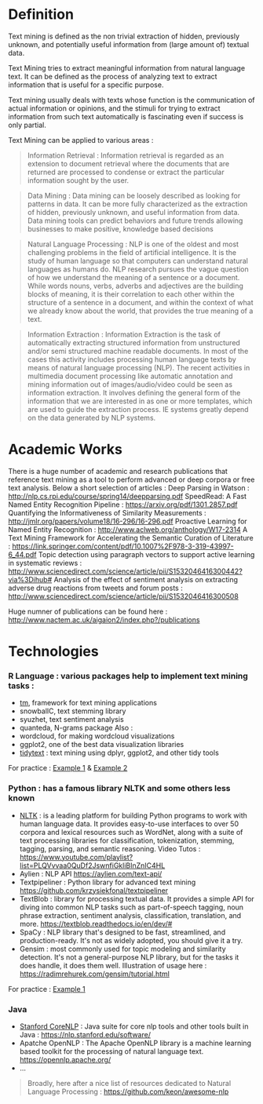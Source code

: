 # Definition
Text mining is defined as the non trivial extraction of hidden, previously unknown, and potentially useful information from (large amount of) textual data.

Text Mining tries to extract meaningful information from natural language text. It can be defined as the process of analyzing text to extract information that is 
useful for a specific purpose. 

Text mining usually deals with texts whose function is the communication of actual information or opinions, and the stimuli for trying to extract information 
from such text automatically is fascinating even if success is only partial.

Text Mining can be applied to various areas : 

> Information Retrieval : Information retrieval is regarded as an extension to document retrieval where the documents that are returned are processed to condense or extract the particular information sought by the user.

> Data Mining : Data mining can be loosely described as looking for patterns in data. It can be more fully characterized as the extraction of hidden, previously unknown, and useful information from data. Data  mining tools can predict behaviors and future trends allowing businesses to make positive, knowledge based  decisions

> Natural Language Processing : NLP is one of the oldest and most challenging problems in the field of artificial intelligence. It is the study of human language so that computers can understand natural languages as humans do. NLP research pursues the vague question of how we understand the meaning of a sentence or a document.  
While words nouns, verbs, adverbs and adjectives are the building blocks of meaning, it is their correlation to each other within  the structure of a sentence in a document, and within the context of what we already know about the world, that provides the true meaning of a text.

> Information Extraction : Information Extraction is the task of automatically extracting structured information from unstructured and/or semi structured machine readable documents. In most of the cases this activity includes processing human language texts by means of natural language processing (NLP). The recent activities in multimedia document processing like automatic annotation and mining information out of images/audio/video could be seen as information extraction. It involves defining the general form of the information that we are interested in as one or more templates, which are used to guide the extraction process. IE systems greatly depend on the data generated by NLP systems.

# Academic Works
There is a huge number of academic and research publications that reference text mining as a tool to perform advanced or deep corpora or free text analysis. 
Below a short selection of articles :
Deep Parsing in Watson : http://nlp.cs.rpi.edu/course/spring14/deepparsing.pdf
SpeedRead: A Fast Named Entity Recognition Pipeline : https://arxiv.org/pdf/1301.2857.pdf
Quantifying the Informativeness of Similarity Measurements : http://jmlr.org/papers/volume18/16-296/16-296.pdf
Proactive Learning for Named Entity Recognition : http://www.aclweb.org/anthology/W17-2314
A Text Mining Framework for Accelerating the Semantic Curation of Literature : https://link.springer.com/content/pdf/10.1007%2F978-3-319-43997-6_44.pdf
Topic detection using paragraph vectors to support active learning in systematic reviews : http://www.sciencedirect.com/science/article/pii/S1532046416300442?via%3Dihub#
Analysis of the effect of sentiment analysis on extracting adverse drug reactions from tweets and forum posts : http://www.sciencedirect.com/science/article/pii/S1532046416300508

Huge numner of publications can be found here : http://www.nactem.ac.uk/aigaion2/index.php?/publications

# Technologies
### **R Language** : various packages help to implement text mining tasks :
* <a href="https://cran.r-project.org/web/packages/tm/vignettes/tm.pdf" target="_blank">tm</a>, framework for text mining applications
* snowballC, text stemming library
* syuzhet, text sentiment analysis
* quanteda, N-grams package
Also : 
* wordcloud, for making wordcloud visualizations
* ggplot2, one of the best data visualization libraries
* <a href="http://tidytextmining.com/ " target="_blank">tidytext</a> : text mining using dplyr, ggplot2, and other tidy tools

For practice : <a href="https://www.springboard.com/blog/text-mining-in-r" target="_blank">Example 1</a> & <a href="https://rstudio-pubs-static.s3.amazonaws.com/265713_cbef910aee7642dc8b62996e38d2825d.html" target="_blank">Example 2</a>

### **Python** : has a famous library NLTK and some others less known
* <a href="http://www.nltk.org/index.html" target="_blank">NLTK</a>  : is a leading platform for building Python programs to work with human language data. 
It provides easy-to-use interfaces to over 50 corpora and lexical resources such as WordNet, along with a suite of text processing libraries for classification, tokenization, stemming, tagging, parsing, and semantic reasoning. 
Video Tutos : https://www.youtube.com/playlist?list=PLQVvvaa0QuDf2JswnfiGkliBInZnIC4HL
* Aylien : NLP API https://aylien.com/text-api/
* Textpipeliner : Python library for advanced text mining https://github.com/krzysiekfonal/textpipeliner
* TextBlob : library for processing textual data. It provides a simple API for diving into common NLP tasks such as part-of-speech tagging, noun phrase extraction, sentiment analysis, classification, translation, and more.
https://textblob.readthedocs.io/en/dev/#
* SpaCy : NLP library that's designed to be fast, streamlined, and production-ready. It's not as widely adopted, you should give it a try.
* Gensim : most commonly used for topic modeling and similarity detection. It's not a general-purpose NLP library, but for the tasks it does handle, it does them well. Illustration of usage here : https://radimrehurek.com/gensim/tutorial.html

For practice : <a href="https://medium.com/towards-data-science/machine-learning-nlp-text-classification-using-scikit-learn-python-and-nltk-c52b92a7c73a" target="_blank">Example 1</a>

### **Java**
* <a href="https://stanfordnlp.github.io/CoreNLP/index.html" target="_blank">Stanford CoreNLP</a> : Java suite for core nlp tools and other tools built in Java : https://nlp.stanford.edu/software/
* Apatche OpenNLP : The Apache OpenNLP library is a machine learning based toolkit for the processing of natural language text. https://opennlp.apache.org/
* ...

> Broadly, here after a nice list of resources dedicated to Natural Language Processing : https://github.com/keon/awesome-nlp